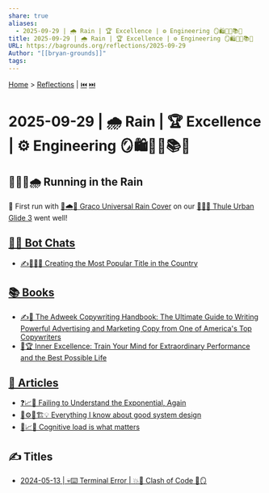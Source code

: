```yaml
---
share: true
aliases:
  - 2025-09-29 | 🌧️ Rain | 🏆 Excellence | ⚙️ Engineering 🪞🛍️🤖💬📚📄
title: 2025-09-29 | 🌧️ Rain | 🏆 Excellence | ⚙️ Engineering 🪞🛍️🤖💬📚📄
URL: https://bagrounds.org/reflections/2025-09-29
Author: "[[bryan-grounds]]"
tags:
---
```

[Home](../index.md) > [Reflections](./index.md) | [⏮️](./2025-09-28.md) [⏭️](./2025-09-30.md)  
# 2025-09-29 | 🌧️ Rain | 🏆 Excellence | ⚙️ Engineering 🪞🛍️🤖💬📚📄  
## 🏃🏼‍♀️🌧️ Running in the Rain  
🔰 First run with [👶🌧️💨 Graco Universal Rain Cover](../products/graco-baby-jogging-stroller-universal-rain-cover-ventilated-weather-shield-waterproof-windproof-versatile-size-to-fit-most-jogging-strollers-vinyl-clear-plastic.md) on our [👶🏃🌆 Thule Urban Glide 3](../products/thule-urban-glide-3.md) went well!  
  
## [🤖💬 Bot Chats](../bot-chats/index.md)  
- [✍️🥇🇺🇸 Creating the Most Popular Title in the Country](../bot-chats/creating-the-most-popular-title-in-the-country.md)  
  
## [📚 Books](../books/index.md)  
- [✍️📣 The Adweek Copywriting Handbook: The Ultimate Guide to Writing Powerful Advertising and Marketing Copy from One of America's Top Copywriters](../books/the-adweek-copywriting-handbook-the-ultimate-guide-to-writing-powerful-advertising-and-marketing-copy-from-one-of-americas-top-copywriters.md)  
- [🧠🏆 Inner Excellence: Train Your Mind for Extraordinary Performance and the Best Possible Life](../books/inner-excellence-train-your-mind-for-extraordinary-performance-and-the-best-possible-life.md)  
  
## [📄 Articles](../articles/index.md)  
- [❓📈🤦 Failing to Understand the Exponential, Again](../articles/failing-to-understand-the-exponential-again.md)  
- [🤔⚙️🧩🏗️💡 Everything I know about good system design](../articles/everything-i-know-about-good-system-design.md)  
- [🧠📈🔑 Cognitive load is what matters](../articles/cognitive-load-is-what-matters.md)  
  
## ✍️ Titles  
- [2024-05-13 | 💀⌨️ Terminal Error | 💥💾 Clash of Code 🐛🪞](./2024-05-13.md)